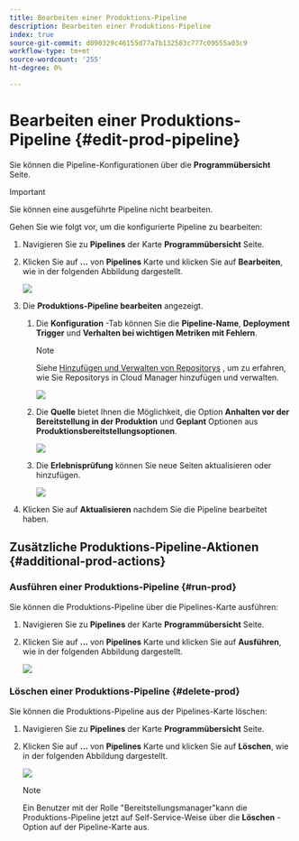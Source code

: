 ```yaml
---
title: Bearbeiten einer Produktions-Pipeline
description: Bearbeiten einer Produktions-Pipeline
index: true
source-git-commit: d090329c46155d77a7b132583c777c09555a03c9
workflow-type: tm+mt
source-wordcount: '255'
ht-degree: 0%

---
```



# Bearbeiten einer Produktions-Pipeline {#edit-prod-pipeline}

Sie können die Pipeline-Konfigurationen über die **Programmübersicht** Seite.

>[!IMPORTANT]
>Sie können eine ausgeführte Pipeline nicht bearbeiten.

Gehen Sie wie folgt vor, um die konfigurierte Pipeline zu bearbeiten:

1. Navigieren Sie zu **Pipelines** der Karte **Programmübersicht** Seite.

1. Klicken Sie auf **...** von **Pipelines** Karte und klicken Sie auf **Bearbeiten**, wie in der folgenden Abbildung dargestellt.

   ![](/help/implementing/cloud-manager/assets/configure-pipeline/pipeline-edit1.png)

1. Die **Produktions-Pipeline bearbeiten** angezeigt.

   1. Die **Konfiguration** -Tab können Sie die **Pipeline-Name**, **Deployment Trigger** und **Verhalten bei wichtigen Metriken mit Fehlern**.

      >[!NOTE]
      >Siehe [Hinzufügen und Verwalten von Repositorys](/help/implementing/cloud-manager/managing-code/cloud-manager-repositories.md) , um zu erfahren, wie Sie Repositorys in Cloud Manager hinzufügen und verwalten.

      ![](/help/implementing/cloud-manager/assets/configure-pipeline/pipeline-edit2.png)


   1. Die **Quelle** bietet Ihnen die Möglichkeit, die Option **Anhalten vor der Bereitstellung in der Produktion** und **Geplant** Optionen aus **Produktionsbereitstellungsoptionen**.

      ![](/help/implementing/cloud-manager/assets/configure-pipeline/prod-pipeline-editnotier.png)

   1. Die **Erlebnisprüfung** können Sie neue Seiten aktualisieren oder hinzufügen.

      ![](/help/implementing/cloud-manager/assets/configure-pipeline/pipeline-edit4.png)

1. Klicken Sie auf **Aktualisieren** nachdem Sie die Pipeline bearbeitet haben.

## Zusätzliche Produktions-Pipeline-Aktionen {#additional-prod-actions}

### Ausführen einer Produktions-Pipeline {#run-prod}

Sie können die Produktions-Pipeline über die Pipelines-Karte ausführen:

1. Navigieren Sie zu **Pipelines** der Karte **Programmübersicht** Seite.

1. Klicken Sie auf **...** von **Pipelines** Karte und klicken Sie auf **Ausführen**, wie in der folgenden Abbildung dargestellt.

   ![](/help/implementing/cloud-manager/assets/configure-pipeline/prod-run.png)

### Löschen einer Produktions-Pipeline {#delete-prod}

Sie können die Produktions-Pipeline aus der Pipelines-Karte löschen:

1. Navigieren Sie zu **Pipelines** der Karte **Programmübersicht** Seite.

1. Klicken Sie auf **...** von **Pipelines** Karte und klicken Sie auf **Löschen**, wie in der folgenden Abbildung dargestellt.

   ![](/help/implementing/cloud-manager/assets/configure-pipeline/prod-delete.png)

   >[!NOTE]
   >Ein Benutzer mit der Rolle &quot;Bereitstellungsmanager&quot;kann die Produktions-Pipeline jetzt auf Self-Service-Weise über die **Löschen** -Option auf der Pipeline-Karte aus.
